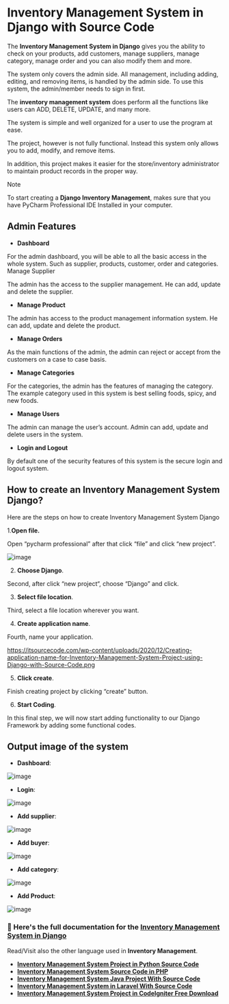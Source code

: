 # Inventory Management System in Django with Source Code

The **Inventory Management System in Django** gives you the ability to check on your products, add customers, manage suppliers, manage category, manage order and you can also modify them and more.

The system only covers the admin side. All management, including adding, editing, and removing items, is handled by the admin side. To use this system, the admin/member needs to sign in first.

The **inventory management system** does perform all the functions like users can ADD, DELETE, UPDATE, and many more.

The system is simple and well organized for a user to use the program at ease.

The project, however is not fully functional. Instead this system only allows you to add, modify, and remove items. 

In addition, this project makes it easier for the store/inventory administrator to maintain product records in the proper way.



>[!NOTE]
> To start creating a **Django Inventory Management**, makes sure that you have PyCharm Professional IDE Installed in your computer.


## Admin Features

* **Dashboard**

For the admin dashboard, you will be able to all the basic access in the whole system. Such as supplier, products, customer, order and categories.
Manage Supplier

The admin has the access to the supplier management. He can add, update and delete the supplier.

* **Manage Product**

The admin has access to the product management information system. He can add, update and delete the product.

* **Manage Orders**

As the main functions of the admin, the admin can reject or accept from the customers on a case to case basis.

* **Manage Categories**

For the categories, the admin has the features of managing the category. The example category used in this system is best selling foods, spicy, and new foods.

* **Manage Users** 

The admin can manage the user’s account. Admin can add, update and delete users in the system.

* **Login and Logout**

By default one of the security features of this system is the secure login and logout system.


## How to create an Inventory Management System Django?

Here are the steps on how to create Inventory Management System Django

1.**Open file.**

Open “pycharm professional” after that click “file” and click “new project”.

![image](https://github.com/user-attachments/assets/bfdfca02-a50b-4eba-bc38-1c84167019d1)

2. **Choose Django**.

Second, after click “new project“, choose “Django” and click.

3. **Select file location**.

Third, select a file location wherever you want.

4. **Create application name**.

Fourth, name your application.

https://itsourcecode.com/wp-content/uploads/2020/12/Creating-application-name-for-Inventory-Management-System-Project-using-Django-with-Source-Code.png

5. **Click create**.

Finish creating project by clicking “create” button.

6. **Start Coding**.

In this final step, we will now start adding functionality to our Django Framework by adding some functional codes.

## Output image of the system

* **Dashboard**:

![image](https://github.com/user-attachments/assets/1b0bfd53-ef4d-402a-abb2-b6ca4869c315)

* **Login**:

![image](https://github.com/user-attachments/assets/a97a48f3-30f1-4803-baf5-2e48a630bf80)

* **Add supplier**:

![image](https://github.com/user-attachments/assets/e5ffefd9-5006-41a6-8124-24bf14178794)


* **Add buyer**:

![image](https://github.com/user-attachments/assets/2aaac756-bec2-4d2c-8c4e-bd0a943e538d)

* **Add category**:

![image](https://github.com/user-attachments/assets/b9af2845-61fa-48e8-94e5-f56af3d73623)


* **Add Product**:

![image](https://github.com/user-attachments/assets/9ead35ab-9c62-4875-a7d9-b2af524df22c)


### 📌 Here's the full documentation for the [Inventory Management System in Django](https://itsourcecode.com/free-projects/python-projects/django-inventory-management-system-with-source-code/)


Read/Visit also the other language used in **Inventory Management**.

* **[Inventory Management System Project in Python Source Code](https://itsourcecode.com/free-projects/python-projects/inventory-management-system-project-in-python/)**
* **[Inventory Management System Source Code in PHP](https://itsourcecode.com/free-projects/php-project/inventory-management-system-source-code-php/)**
* **[Inventory Management System Java Project With Source Code](https://itsourcecode.com/free-projects/java-projects/inventory-management-system-java-project-with-source-code/)**
* **[Inventory Management System in Laravel With Source Code](https://itsourcecode.com/free-projects/php-project/inventory-management-system-in-laravel-with-source-code/)**
* **[Inventory Management System Project in CodeIgniter Free Download](https://itsourcecode.com/free-projects/php-project/inventory-management-system-project-in-codeigniter-free-download/)**
